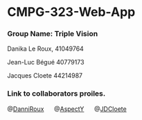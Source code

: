 # CMPG-323-Web-App

### Group Name: Triple Vision

Danika
Le Roux, 
41049764

Jean-Luc
Bégué
40779173

Jacques
Cloete
44214987

### Link to collaborators proiles.

@[DanniRoux](https://github.com/DanniRoux)
&nbsp;&nbsp;&nbsp;&nbsp;
@[AspectY](https://github.com/AspectY)
&nbsp;&nbsp;&nbsp;&nbsp;
@[JDCloete](https://github.com/JDCloete)
